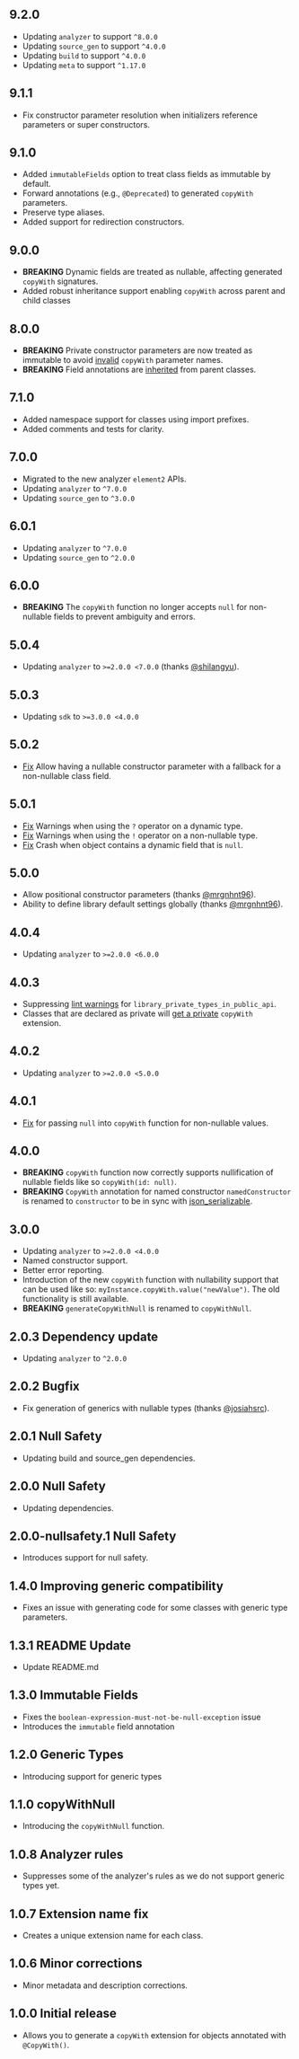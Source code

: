 ## 9.2.0
* Updating `analyzer` to support `^8.0.0`
* Updating `source_gen` to support `^4.0.0`
* Updating `build` to support `^4.0.0`
* Updating `meta` to support `^1.17.0`

## 9.1.1
* Fix constructor parameter resolution when initializers reference parameters or super constructors.

## 9.1.0
* Added `immutableFields` option to treat class fields as immutable by default.
* Forward annotations (e.g., `@Deprecated`) to generated `copyWith` parameters.
* Preserve type aliases.
* Added support for redirection constructors.

## 9.0.0
* **BREAKING** Dynamic fields are treated as nullable, affecting generated `copyWith` signatures.
* Added robust inheritance support enabling `copyWith` across parent and child classes

## 8.0.0
* **BREAKING** Private constructor parameters are now treated as immutable to avoid [invalid](https://github.com/numen31337/copy_with_extension/issues/85) `copyWith` parameter names.
* **BREAKING** Field annotations are [inherited](https://github.com/numen31337/copy_with_extension/issues/70) from parent classes.

## 7.1.0
* Added namespace support for classes using import prefixes.
* Added comments and tests for clarity.

## 7.0.0
* Migrated to the new analyzer `element2` APIs.
* Updating `analyzer` to `^7.0.0`
* Updating `source_gen` to `^3.0.0`

## 6.0.1
* Updating `analyzer` to `^7.0.0`
* Updating `source_gen` to `^2.0.0`

## 6.0.0
* **BREAKING** The `copyWith` function no longer accepts `null` for non-nullable fields to prevent ambiguity and errors.

## 5.0.4
* Updating `analyzer` to `>=2.0.0 <7.0.0` (thanks [@shilangyu](https://github.com/shilangyu)).

## 5.0.3
* Updating `sdk` to `>=3.0.0 <4.0.0`

## 5.0.2
* [Fix](https://github.com/numen31337/copy_with_extension/issues/79) Allow having a nullable constructor parameter with a fallback for a non-nullable class field.

## 5.0.1
* [Fix](https://github.com/numen31337/copy_with_extension/issues/72) Warnings when using the `?` operator on a dynamic type.
* [Fix](https://github.com/numen31337/copy_with_extension/issues/75) Warnings when using the `!` operator on a non-nullable type.
* [Fix](https://github.com/numen31337/copy_with_extension/issues/74) Crash when object contains a dynamic field that is `null`.

## 5.0.0
* Allow positional constructor parameters (thanks [@mrgnhnt96](https://github.com/mrgnhnt96)).
* Ability to define library default settings globally (thanks [@mrgnhnt96](https://github.com/mrgnhnt96)).

## 4.0.4
* Updating `analyzer` to `>=2.0.0 <6.0.0`

## 4.0.3
* Suppressing [lint warnings](https://github.com/numen31337/copy_with_extension/issues/54) for `library_private_types_in_public_api`.
* Classes that are declared as private will [get a private](https://github.com/numen31337/copy_with_extension/issues/50) `copyWith` extension.

## 4.0.2
* Updating `analyzer` to `>=2.0.0 <5.0.0`

## 4.0.1
* [Fix](https://github.com/numen31337/copy_with_extension/issues/45) for passing `null` into `copyWith` function for non-nullable values.

## 4.0.0
* **BREAKING** `copyWith` function now correctly supports nullification of nullable fields like so `copyWith(id: null)`.
* **BREAKING** `CopyWith` annotation for named constructor `namedConstructor` is renamed to `constructor` to be in sync with [json_serializable](https://pub.dev/packages/json_serializable).

## 3.0.0
* Updating `analyzer` to `>=2.0.0 <4.0.0`
* Named constructor support.
* Better error reporting.
* Introduction of the new `copyWith` function with nullability support that can be used like so: `myInstance.copyWith.value("newValue")`. The old functionality is still available.
* **BREAKING** `generateCopyWithNull` is renamed to `copyWithNull`.

## 2.0.3 Dependency update
* Updating `analyzer` to `^2.0.0`

## 2.0.2 Bugfix
* Fix generation of generics with nullable types (thanks [@josiahsrc](https://github.com/josiahsrc)).

## 2.0.1 Null Safety
* Updating build and source_gen dependencies.

## 2.0.0 Null Safety
* Updating dependencies.

## 2.0.0-nullsafety.1 Null Safety
* Introduces support for null safety.

## 1.4.0 Improving generic compatibility
* Fixes an issue with generating code for some classes with generic type parameters.

## 1.3.1 README Update
* Update README.md

## 1.3.0 Immutable Fields
* Fixes the `boolean-expression-must-not-be-null-exception` issue
* Introduces the `immutable` field annotation

## 1.2.0 Generic Types

* Introducing support for generic types

## 1.1.0 copyWithNull

* Introducing the `copyWithNull` function.

## 1.0.8 Analyzer rules

* Suppresses some of the analyzer's rules as we do not support generic types yet.

## 1.0.7 Extension name fix

* Creates a unique extension name for each class.

## 1.0.6 Minor corrections

* Minor metadata and description corrections.

## 1.0.0 Initial release

* Allows you to generate a `copyWith` extension for objects annotated with `@CopyWith()`.